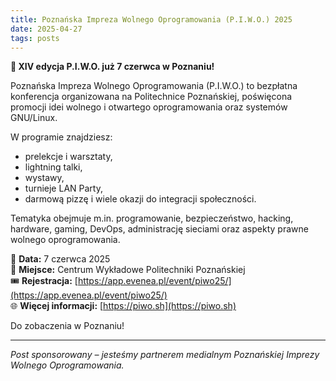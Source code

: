 ```yaml
---
title: Poznańska Impreza Wolnego Oprogramowania (P.I.W.O.) 2025
date: 2025-04-27
tags: posts
---
```


**📣 XIV edycja P.I.W.O. już 7 czerwca w Poznaniu!**

Poznańska Impreza Wolnego Oprogramowania (P.I.W.O.) to bezpłatna konferencja organizowana na Politechnice Poznańskiej, poświęcona promocji idei wolnego i otwartego oprogramowania oraz systemów GNU/Linux.

W programie znajdziesz:
- prelekcje i warsztaty,
- lightning talki,
- wystawy,
- turnieje LAN Party,
- darmową pizzę i wiele okazji do integracji społeczności. 

Tematyka obejmuje m.in. programowanie, bezpieczeństwo, hacking, hardware, gaming, DevOps, administrację sieciami oraz aspekty prawne wolnego oprogramowania.

📅 **Data:** 7 czerwca 2025  
📍 **Miejsce:** Centrum Wykładowe Politechniki Poznańskiej  
🎟️ **Rejestracja:** [https://app.evenea.pl/event/piwo25/](https://app.evenea.pl/event/piwo25/)  
🌐 **Więcej informacji:** [https://piwo.sh](https://piwo.sh)

Do zobaczenia w Poznaniu!

---

*Post sponsorowany – jesteśmy partnerem medialnym Poznańskiej Imprezy Wolnego Oprogramowania.*